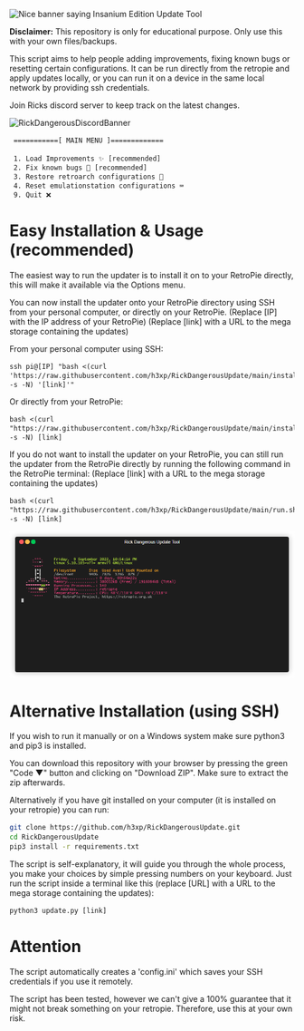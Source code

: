 ![Nice banner saying Insanium Edition Update Tool](banner.png)

**Disclaimer:** This repository is only for educational purpose. Only use this with your own files/backups.

This script aims to help people adding improvements, fixing known bugs or resetting certain configurations.
It can be run directly from the retropie and apply updates locally, or you can run it on a device in the same local network by providing ssh credentials.


Join Ricks discord server to keep track on the latest changes.


![RickDangerousDiscordBanner](https://discordapp.com/api/guilds/857515631422603286/widget.png?style=banner2)


```
 ===========[ MAIN MENU ]=============

 1. Load Improvements ✨ [recommended]
 2. Fix known bugs 🐛 [recommended]
 3. Restore retroarch configurations 👾
 4. Reset emulationstation configurations ⌨
 9. Quit ❌
```

# Easy Installation & Usage (recommended)
The easiest way to run the updater is to install it on to your RetroPie directly, this will make it available via the Options menu.

You can now install the updater onto your RetroPie directory using SSH from your personal computer, or directly on your RetroPie.
(Replace [IP] with the IP address of your RetroPie)
(Replace [link] with a URL to the mega storage containing the updates)

From your personal computer using SSH:

```
ssh pi@[IP] "bash <(curl 'https://raw.githubusercontent.com/h3xp/RickDangerousUpdate/main/install.sh' -s -N) '[link]'"
```

Or directly from your RetroPie:

```
bash <(curl "https://raw.githubusercontent.com/h3xp/RickDangerousUpdate/main/install.sh" -s -N) [link]
```


If you do not want to install the updater on your RetroPie, you can still run the updater from the RetroPie directly by running the following command in the RetroPie terminal:
(Replace [link] with a URL to the mega storage containing the updates)

```
bash <(curl "https://raw.githubusercontent.com/h3xp/RickDangerousUpdate/main/run.sh" -s -N) [link]
```

![A short gif showing a demo of the tool in use.](demo.gif)

# Alternative Installation (using SSH)

If you wish to run it manually or on a Windows system make sure python3 and pip3 is installed.

You can download this repository with your browser by pressing the green "Code ▼" button and clicking on "Download ZIP".
Make sure to extract the zip afterwards.

Alternatively if you have git installed on your computer (it is installed on your retropie) you can run:

```bash
git clone https://github.com/h3xp/RickDangerousUpdate.git
cd RickDangerousUpdate
pip3 install -r requirements.txt
```


The script is self-explanatory, it will guide you through the whole process, you make your choices by simple pressing numbers on your keyboard.
Just run the script inside a terminal like this (replace [URL] with a URL to the mega storage containing the updates):

```
python3 update.py [link]
```

# Attention

The script automatically creates a 'config.ini' which saves your SSH credentials if you use it remotely.

The script has been tested, however we can't give a 100% guarantee that it might not break something on
your retropie. Therefore, use this at your own risk.

